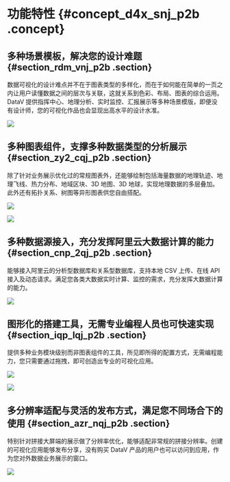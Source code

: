 # 功能特性 {#concept_d4x_snj_p2b .concept}

## 多种场景模板，解决您的设计难题 {#section_rdm_vnj_p2b .section}

数据可视化的设计难点并不在于图表类型的多样化，而在于如何能在简单的一页之内让用户读懂数据之间的层次与关联，这就关系到色彩、布局、图表的综合运用。DataV 提供指挥中心、地理分析、实时监控、汇报展示等多种场景模版，即便没有设计师，您的可视化作品也会显现出高水平的设计水准。

![](images/7711_zh-CN.gif)

## 多种图表组件，支撑多种数据类型的分析展示 {#section_zy2_cqj_p2b .section}

除了针对业务展示优化过的常规图表外，还能够绘制包括海量数据的地理轨迹、地理飞线、热力分布、地域区块、3D 地图、3D 地球，实现地理数据的多层叠加。此外还有拓扑关系、树图等异形图表供您自由搭配。

![](images/7712_zh-CN.gif)

![](images/7713_zh-CN.gif)

## 多种数据源接入，充分发挥阿里云大数据计算的能力 {#section_cnp_2qj_p2b .section}

能够接入阿里云的分析型数据库和关系型数据库，支持本地 CSV 上传、在线 API 接入及动态请求。满足您各类大数据实时计算、监控的需求，充分发挥大数据计算的能力。

![](http://static-aliyun-doc.oss-cn-hangzhou.aliyuncs.com/assets/img/16513/15343244417714_zh-CN.png)

## 图形化的搭建工具，无需专业编程人员也可快速实现 {#section_iqp_lqj_p2b .section}

提供多种业务模块级别而非图表组件的工具，所见即所得的配置方式，无需编程能力，您只需要通过拖拽，即可创造出专业的可视化应用。

![](images/7715_zh-CN.gif)

![](images/7716_zh-CN.gif)

## 多分辨率适配与灵活的发布方式，满足您不同场合下的使用 {#section_azr_nqj_p2b .section}

特别针对拼接大屏端的展示做了分辨率优化，能够适配非常规的拼接分辨率。创建的可视化应用能够发布分享，没有购买 DataV 产品的用户也可以访问到应用，作为您对外数据业务展示的窗口。

![](images/7717_zh-CN.gif)

